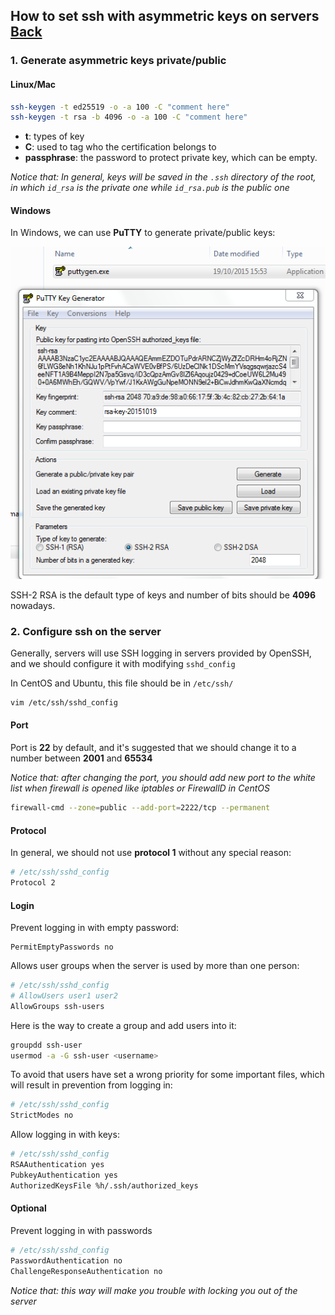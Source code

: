 ## How to set ssh with asymmetric keys on servers [Back](./qa.md)

### 1. Generate asymmetric keys **private/public**

#### Linux/Mac

```bash
ssh-keygen -t ed25519 -o -a 100 -C "comment here"
ssh-keygen -t rsa -b 4096 -o -a 100 -C "comment here"
```

- **t**: types of key
- **C**: used to tag who the certification belongs to
- **passphrase**: the password to protect private key, which can be empty.

*Notice that: In general, keys will be saved in the `.ssh` directory of the root, in which `id_rsa` is the private one while `id_rsa.pub` is the public one*

#### Windows

In Windows, we can use **PuTTY** to generate private/public keys:

<img src="./ssh-puttykey.png">

SSH-2 RSA is the default type of keys and number of bits should be **4096** nowadays.

### 2. Configure ssh on the server

Generally, servers will use SSH logging in servers provided by OpenSSH, and we should configure it with modifying `sshd_config`

In CentOS and Ubuntu, this file should be in `/etc/ssh/`

```bash
vim /etc/ssh/sshd_config
```

#### Port

Port is **22** by default, and it's suggested that we should change it to a number between **2001** and **65534**

*Notice that: after changing the port, you should add new port to the white list when firewall is opened like iptables or FirewallD in CentOS*

```bash
firewall-cmd --zone=public --add-port=2222/tcp --permanent
```

#### Protocol

In general, we should not use **protocol 1** without any special reason:

```bash
# /etc/ssh/sshd_config
Protocol 2
```

#### Login

Prevent logging in with empty password:

```
PermitEmptyPasswords no
```

Allows user groups when the server is used by more than one person:

```bash
# /etc/ssh/sshd_config
# AllowUsers user1 user2
AllowGroups ssh-users
```

Here is the way to create a group and add users into it:

```bash
groupdd ssh-user
usermod -a -G ssh-user <username>
```

To avoid that users have set a wrong priority for some important files, which will result in prevention from logging  in:

```bash
# /etc/ssh/sshd_config
StrictModes no
```

Allow logging in with keys:

```bash
# /etc/ssh/sshd_config
RSAAuthentication yes
PubkeyAuthentication yes
AuthorizedKeysFile %h/.ssh/authorized_keys
```

#### Optional

Prevent logging in with passwords

```bash
# /etc/ssh/sshd_config
PasswordAuthentication no
ChallengeResponseAuthentication no
```

*Notice that: this way will make you trouble with locking you out of the server*



